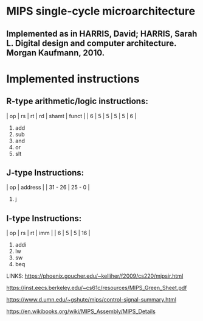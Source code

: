 # MIPS single-cycle microarchitecture

## Implemented as in HARRIS, David; HARRIS, Sarah L. Digital design and computer architecture. Morgan Kaufmann, 2010.


# Implemented instructions

## R-type arithmetic/logic instructions: 

| op | rs | rt | rd | shamt | funct |
| 6  | 5  | 5  | 5  | 5     | 6     |

1. add 
2. sub 
3. and 
4. or 
5. slt





## J-type Instructions:

| op      | address |
| 31 - 26 | 25 - 0  |


1. j

## I-type Instructions:

| op | rs | rt | imm |
| 6  | 5  | 5  | 16  |

1. addi
2. lw
3. sw
4. beq


LINKS:
https://phoenix.goucher.edu/~kelliher/f2009/cs220/mipsir.html

https://inst.eecs.berkeley.edu/~cs61c/resources/MIPS_Green_Sheet.pdf

https://www.d.umn.edu/~gshute/mips/control-signal-summary.html

https://en.wikibooks.org/wiki/MIPS_Assembly/MIPS_Details


